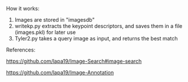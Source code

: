 How it works:

1.  Images are stored in "imagesdb"
2.  writekp.py extracts the keypoint descriptors, and saves them in a file (images.pkl) for later use
3.  Tyler2.py takes a query image as input, and returns the best match

References:

https://github.com/lapa19/Image-Search#image-search

https://github.com/lapa19/Image-Annotation